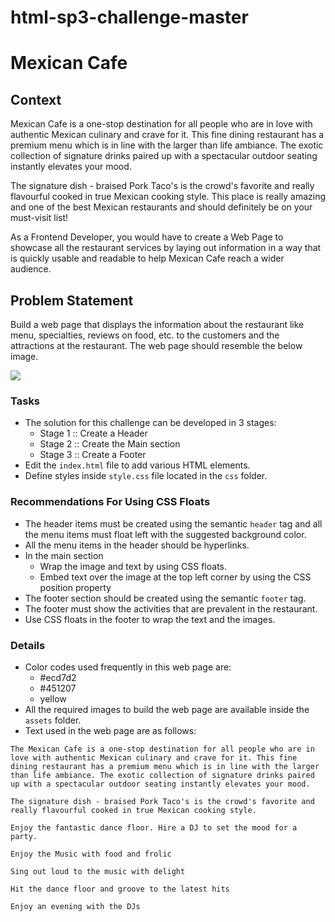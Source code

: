 # html-sp3-challenge-master
# Mexican Cafe

## Context

Mexican Cafe is a one-stop destination for all people who are in love with authentic Mexican culinary and crave for it. This fine dining restaurant has a premium menu which is in line with the larger than life ambiance. The exotic collection of signature drinks paired up with a spectacular outdoor seating instantly elevates your mood.

The signature dish - braised Pork Taco's is the crowd's favorite and really flavourful cooked in true Mexican cooking style. This place is really amazing and one of the best Mexican restaurants and should definitely be on your must-visit list! 

As a Frontend Developer, you would have to create a Web Page to showcase all the restaurant services by laying out information in a way that is quickly usable and readable to help Mexican Cafe reach a wider audience.

## Problem Statement

 Build a web page that displays the information about the restaurant like menu, specialties, reviews on food, etc. to the customers and the attractions at the restaurant. The web page should resemble the below image.

![](./Restaurant.png)

### Tasks

- The solution for this challenge can be developed in 3 stages:​
    - Stage 1 :: Create a Header​
    - Stage 2 :: Create the Main section​
    - Stage 3 :: Create a Footer​
- Edit the `index.html` file to add various HTML elements.​
- Define styles inside `style.css` file located in the `css` folder.

### Recommendations For Using CSS Floats 

- The header items must be created using the semantic `header` tag and all the menu items must float left with the suggested background color.​
- All the menu items in the header should be hyperlinks.​
- In the main section ​
    - Wrap the image and text by using CSS floats.​
    - Embed text over the image at the top left corner by using the CSS position property​
- The footer section should be created using the semantic `footer` tag.​
- The footer must show the activities that are prevalent in the restaurant.​
- Use CSS floats in the footer to wrap the text and the images.​

### Details

- Color codes used frequently in this web page are:
    - #ecd7d2
    - #451207
    - yellow
- All the required images to build the web page are available inside the `assets` folder.
- Text used in the web page are as follows:
```
The Mexican Cafe is a one-stop destination for all people who are in love with authentic Mexican culinary and crave for it. This fine dining restaurant has a premium menu which is in line with the larger than life ambiance. The exotic collection of signature drinks paired up with a spectacular outdoor seating instantly elevates your mood.

The signature dish - braised Pork Taco's is the crowd's favorite and really flavourful cooked in true Mexican cooking style.

Enjoy the fantastic dance floor. Hire a DJ to set the mood for a party.

Enjoy the Music with food and frolic

Sing out loud to the music with delight

Hit the dance floor and groove to the latest hits

Enjoy an evening with the DJs
```

